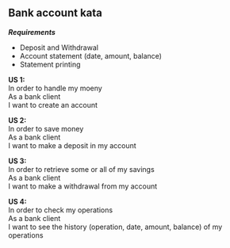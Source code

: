 <h2>Bank account kata</h2>

***Requirements***

- Deposit and Withdrawal
- Account statement (date, amount, balance)
- Statement printing

**US 1:** <br/>
In order to handle my moeny<br/>
As a bank client<br/>
I want to create an account<br/>

**US 2:**<br/>
In order to save money<br/>
As a bank client<br/>
I want to make a deposit in my account<br/>

**US 3:**<br/>
In order to retrieve some or all of my savings<br/>
As a bank client<br/>
I want to make a withdrawal from my account<br/>

**US 4:**<br/>
In order to check my operations<br/>
As a bank client<br/>
I want to see the history (operation, date, amount, balance) of my operations<br/>
